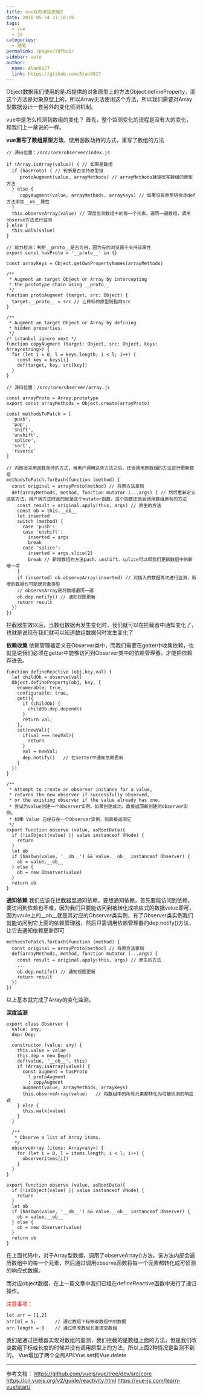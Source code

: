 ```yaml
---
title: vue双向绑定原理2
date: 2018-05-24 21:10:19
tags: 
  - vue
  - js
categories:
  - 随笔
permalink: /pages/7dfbc0/
sidebar: auto
author: 
  name: Alan0827
  link: https://github.com/Alan0827
---
```


Object数据我们使用的是JS提供的对象原型上的方法Object.defineProperty，而这个方法是对象原型上的，所以Array无法使用这个方法，所以我们需要对Array型数据设计一套另外的变化侦测机制。

vue中是怎么检测到数组的变化？
首先，整个监测变化的流程是没有大的变化，和我们上一章说的一样。

<!-- more -->

**vue重写了数组原型方法**，使用函数劫持的方式，重写了数组的方法
```
// 源码位置：/src/core/observer/index.js

if (Array.isArray(value)) { // 如果是数组
  if (hasProto) { // 判断是否支持原型链
     protoAugment(value, arrayMethods) // arrayMethods就是改写数组的原型方法
  } else {
     copyAugment(value, arrayMethods, arrayKeys) // 如果没有原型链会走def方法添加__ob__属性
  }
  this.observeArray(value) // 深度监测数组中的每一个元素，遍历一遍数组，调用observe方法进行监测
} else {
  this.walk(value)
}

// 能力检测：判断__proto__是否可用，因为有的浏览器不支持该属性
export const hasProto = '__proto__' in {}

const arrayKeys = Object.getOwnPropertyNames(arrayMethods)

/**
 * Augment an target Object or Array by intercepting
 * the prototype chain using __proto__
 */
function protoAugment (target, src: Object) {
  target.__proto__ = src // 让目标的原型链指向src
}

/**
 * Augment an target Object or Array by defining
 * hidden properties.
 */
/* istanbul ignore next */
function copyAugment (target: Object, src: Object, keys: Array<string>) {
  for (let i = 0, l = keys.length; i < l; i++) {
    const key = keys[i]
    def(target, key, src[key])
  }
}

```

```
// 源码位置：/src/core/observer/array.js

const arrayProto = Array.prototype
export const arrayMethods = Object.create(arrayProto)
 
const methodsToPatch = [
  'push',
  'pop',
  'shift',
  'unshift',
  'splice',
  'sort',
  'reverse'
]
 
// 内部会采用函数劫持的方式，当用户调用这些方法之后，还会调用原数组的方法进行更新数组
methodsToPatch.forEach(function (method) {
  const original = arrayProto[method] // 将原方法拿到
  def(arrayMethods, method, function mutator (...args) { // 然后重新定义这些方法，用户调方法时走的就是这个mutator函数，这个函数还是会调用数组原有的方法
    const result = original.apply(this, args) // 原生的方法
    const ob = this.__ob__
    let inserted
    switch (method) {
      case 'push':
      case 'unshift':
        inserted = args
        break
      case 'splice':
        inserted = args.slice(2)
        break // 新增数组的方法push，unshift，splice可以帮我们更新数组中的新增一项
    }
    if (inserted) ob.observeArray(inserted) // 对插入的数据再次进行监测，新增的数据也可能是对象类型
    // observeArray是将数组遍历一遍
    ob.dep.notify() // 通知视图更新
    return result
  })
})
```

拦截器生效以后，当数组数据再发生变化时，我们就可以在拦截器中通知变化了，也就是说现在我们就可以知道数组数据何时发生变化了


**依赖收集**
依赖管理器定义在Observer类中，而我们需要在getter中收集依赖，也就是说我们必须在getter中能够访问到Observer类中的依赖管理器，才能把依赖存进去。

```
function defineReactive (obj,key,val) {
  let childOb = observe(val)
  Object.defineProperty(obj, key, {
    enumerable: true,
    configurable: true,
    get(){
      if (childOb) {
        childOb.dep.depend()
      }
      return val;
    },
    set(newVal){
      if(val === newVal){
        return
      }
      val = newVal;
      dep.notify()   // 在setter中通知依赖更新
    }
  })
}

/**
 * Attempt to create an observer instance for a value,
 * returns the new observer if successfully observed,
 * or the existing observer if the value already has one.
 * 尝试为value创建一个0bserver实例，如果创建成功，直接返回新创建的Observer实例。
 * 如果 Value 已经存在一个Observer实例，则直接返回它
 */
export function observe (value, asRootData){
  if (!isObject(value) || value instanceof VNode) {
    return
  }
  let ob
  if (hasOwn(value, '__ob__') && value.__ob__ instanceof Observer) {
    ob = value.__ob__
  } else {
    ob = new Observer(value)
  }
  return ob
}
```

**通知依赖**
我们应该在拦截器里通知依赖，要想通知依赖，首先要能访问到依赖。要访问到依赖也不难，因为我们只要能访问到被转化成响应式的数据value即可，因为vaule上的__ob__就是其对应的Observer类实例，有了Observer类实例我们就能访问到它上面的依赖管理器，然后只需调用依赖管理器的dep.notify()方法，让它去通知依赖更新即可

```
methodsToPatch.forEach(function (method) {
  const original = arrayProto[method] // 将原方法拿到
  def(arrayMethods, method, function mutator (...args) {
    const result = original.apply(this, args) // 原生的方法
    ...
    ob.dep.notify() // 通知视图更新
    return result
  })
})
```

以上基本就完成了Array的变化监测。


**深度监测**

```
export class Observer {
  value: any;
  dep: Dep;

  constructor (value: any) {
    this.value = value
    this.dep = new Dep()
    def(value, '__ob__', this)
    if (Array.isArray(value)) {
      const augment = hasProto
        ? protoAugment
        : copyAugment
      augment(value, arrayMethods, arrayKeys)
      this.observeArray(value)   // 将数组中的所有元素都转化为可被侦测的响应式
    } else {
      this.walk(value)
    }
  }

  /**
   * Observe a list of Array items.
   */
  observeArray (items: Array<any>) {
    for (let i = 0, l = items.length; i < l; i++) {
      observe(items[i])
    }
  }
}

export function observe (value, asRootData){
  if (!isObject(value) || value instanceof VNode) {
    return
  }
  let ob
  if (hasOwn(value, '__ob__') && value.__ob__ instanceof Observer) {
    ob = value.__ob__
  } else {
    ob = new Observer(value)
  }
  return ob
}

```

在上面代码中，对于Array型数据，调用了observeArray()方法，该方法内部会遍历数组中的每一个元素，然后通过调用observe函数将每一个元素都转化成可侦测的响应式数据。

而对应object数据，在上一篇文章中我们已经在defineReactive函数中进行了递归操作。

<font color="red"> 注意事项：</font>
```
let arr = [1,2]
arr[0] = 5;       // 通过数组下标修改数组中的数据
arr.length = 0    // 通过修改数组长度清空数组
```
我们是通过拦截器实现对数组的监测，我们拦截的是数组上面的方法，但是我们改变数组下标或长度的时候并没有调用原型上的方法，所以上面2种情况是监测不到的。
Vue增加了两个全局API:Vue.set和Vue.delete

---

参考文档：
https://github.com/vuejs/vue/tree/dev/src/core
https://cn.vuejs.org/v2/guide/reactivity.html
https://vue-js.com/learn-vue/start/

















